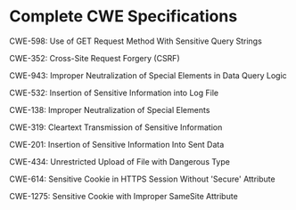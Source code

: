 

# Complete CWE Specifications

CWE-598: Use of GET Request Method With Sensitive Query Strings

CWE-352: Cross-Site Request Forgery (CSRF)

CWE-943: Improper Neutralization of Special Elements in Data Query Logic

CWE-532: Insertion of Sensitive Information into Log File

CWE-138: Improper Neutralization of Special Elements

CWE-319: Cleartext Transmission of Sensitive Information

CWE-201: Insertion of Sensitive Information Into Sent Data

CWE-434: Unrestricted Upload of File with Dangerous Type

CWE-614: Sensitive Cookie in HTTPS Session Without 'Secure' Attribute

CWE-1275: Sensitive Cookie with Improper SameSite Attribute